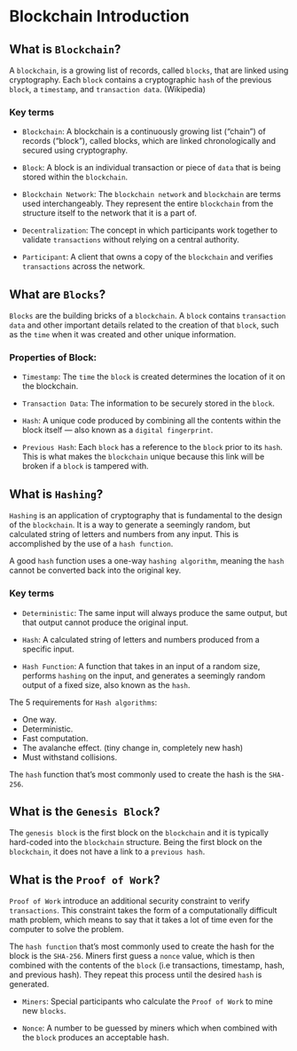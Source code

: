# Blockchain Introduction 

## What is `Blockchain`?

A `blockchain`, is a growing list of records, called `blocks`, that are linked using cryptography. Each `block` contains a cryptographic `hash` of the previous `block`, a `timestamp`, and `transaction data`. (Wikipedia)

### Key terms

  - `Blockchain`: A blockchain is a continuously growing list (“chain”) of records (“block”), called blocks, which are linked chronologically and secured using cryptography.

  - `Block`: A block is an individual transaction or piece of `data` that is being stored within the `blockchain`.

  - `Blockchain Network`: The `blockchain network` and `blockchain` are terms used interchangeably. They represent the entire `blockchain` from the structure itself to the network that it is a part of.

  - `Decentralization`: The concept in which participants work together to validate `transactions` without relying on a central authority.

  - `Participant`: A client that owns a copy of the `blockchain` and verifies `transactions` across the network.

## What are `Blocks`?

`Blocks` are the building bricks of a `blockchain`. A `block` contains `transaction data` and other important details related to the creation of that `block`, such as the `time` when it was created and other unique information.

### Properties of Block:

  - `Timestamp`: The `time` the `block` is created determines the location of it on the blockchain.

  - `Transaction Data`: The information to be securely stored in the `block`.

  - `Hash`: A unique code produced by combining all the contents within the block itself — also known as a `digital fingerprint`.

  - `Previous Hash`: Each `block` has a reference to the `block` prior to its `hash`. This is what makes the `blockchain` unique because this link will be broken if a `block` is tampered with.

## What is `Hashing`?

`Hashing` is an application of cryptography that is fundamental to the design of the `blockchain`. It is a way to generate a seemingly random, but calculated string of letters and numbers from any input. This is accomplished by the use of a `hash function`. 

A good `hash` function uses a one-way `hashing algorithm`, meaning the `hash` cannot be converted back into the original key.


### Key terms

  - `Deterministic`: The same input will always produce the same output, but that output cannot produce the original input.

  - `Hash`: A calculated string of letters and numbers produced from a specific input.

  - `Hash Function`: A function that takes in an input of a random size, performs `hashing` on the input, and generates a seemingly random output of a fixed size, also known as the `hash`.


The 5 requirements for `Hash algorithms`:
  - One way.
  - Deterministic.
  - Fast computation.
  - The avalanche effect. (tiny change in, completely new hash)
  - Must withstand collisions.

  The `hash` function that’s most commonly used to create the hash is the `SHA-256`.

##  What is the `Genesis Block`?

The `genesis block` is the first block on the `blockchain` and it is typically hard-coded into the `blockchain` structure. Being the first block on the `blockchain`, it does not have a link to a `previous hash`.


## What is the `Proof of Work`?


`Proof of Work` introduce an additional security constraint to verify `transactions`. This constraint takes the form of a computationally difficult math problem, which means to say that it takes a lot of time even for the computer to solve the problem.

The `hash function` that’s most commonly used to create the hash for the block is the `SHA-256`. Miners first guess a `nonce` value, which is then combined with the contents of the `block` (i.e transactions, timestamp, hash, and previous hash). They repeat this process until the desired `hash` is generated.

  - `Miners`: Special participants who calculate the `Proof of Work` to mine new `blocks`.

  - `Nonce`: A number to be guessed by miners which when combined with the `block` produces an acceptable hash.
